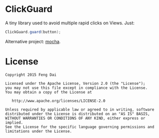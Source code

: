ClickGuard
===========

A tiny library used to avoid multiple rapid clicks on Views.
Just:
```java
ClickGuard.guard(button);
```

Alternative project: [mocha](https://github.com/fengdai/mocha).

License
=======

    Copyright 2015 Feng Dai

    Licensed under the Apache License, Version 2.0 (the "License");
    you may not use this file except in compliance with the License.
    You may obtain a copy of the License at

       http://www.apache.org/licenses/LICENSE-2.0

    Unless required by applicable law or agreed to in writing, software
    distributed under the License is distributed on an "AS IS" BASIS,
    WITHOUT WARRANTIES OR CONDITIONS OF ANY KIND, either express or implied.
    See the License for the specific language governing permissions and
    limitations under the License.
